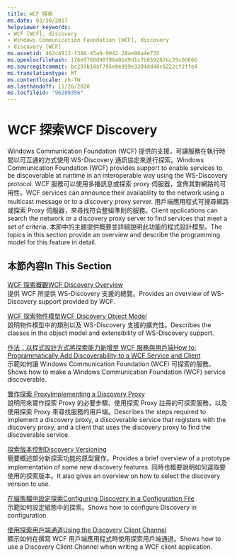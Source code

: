 ```yaml
---
title: WCF 探索
ms.date: 03/30/2017
helpviewer_keywords:
- WCF [WCF], discovery
- Windows Communication Foundation [WCF], discovery
- discovery [WCF]
ms.assetid: 462c4913-f388-45a9-9042-28ae96a4e735
ms.openlocfilehash: 176e9760d98f9640bd9d1c7b059287dc29c0d666
ms.sourcegitcommit: bc293b14af795e0e999e3304dd40c0222cf2ffe4
ms.translationtype: MT
ms.contentlocale: zh-TW
ms.lasthandoff: 11/26/2020
ms.locfileid: "96289356"
---
```

# <a name="wcf-discovery"></a><span data-ttu-id="98448-102">WCF 探索</span><span class="sxs-lookup"><span data-stu-id="98448-102">WCF Discovery</span></span>

<span data-ttu-id="98448-103">Windows Communication Foundation (WCF) 提供的支援，可讓服務在執行時間以可互通的方式使用 WS-Discovery 通訊協定來進行探索。</span><span class="sxs-lookup"><span data-stu-id="98448-103">Windows Communication Foundation (WCF) provides support to enable services to be discoverable at runtime in an interoperable way using the WS-Discovery protocol.</span></span> <span data-ttu-id="98448-104">WCF 服務可以使用多播訊息或探索 proxy 伺服器，宣佈其對網路的可用性。</span><span class="sxs-lookup"><span data-stu-id="98448-104">WCF services can announce their availability to the network using a multicast message or to a discovery proxy server.</span></span> <span data-ttu-id="98448-105">用戶端應用程式可搜尋網路或探索 Proxy 伺服器，來尋找符合整組準則的服務。</span><span class="sxs-lookup"><span data-stu-id="98448-105">Client applications can search the network or a discovery proxy server to find services that meet a set of criteria.</span></span> <span data-ttu-id="98448-106">本節中的主題提供概要並詳細說明此功能的程式設計模型。</span><span class="sxs-lookup"><span data-stu-id="98448-106">The topics in this section provide an overview and describe the programming model for this feature in detail.</span></span>  
  
## <a name="in-this-section"></a><span data-ttu-id="98448-107">本節內容</span><span class="sxs-lookup"><span data-stu-id="98448-107">In This Section</span></span>  

 [<span data-ttu-id="98448-108">WCF 探索概觀</span><span class="sxs-lookup"><span data-stu-id="98448-108">WCF Discovery Overview</span></span>](wcf-discovery-overview.md)  
 <span data-ttu-id="98448-109">提供 WCF 所提供 WS-Discovery 支援的總覽。</span><span class="sxs-lookup"><span data-stu-id="98448-109">Provides an overview of WS-Discovery support provided by WCF.</span></span>  
  
 [<span data-ttu-id="98448-110">WCF 探索物件模型</span><span class="sxs-lookup"><span data-stu-id="98448-110">WCF Discovery Object Model</span></span>](wcf-discovery-object-model.md)  
 <span data-ttu-id="98448-111">說明物件模型中的類別以及 WS-Discovery 支援的擴充性。</span><span class="sxs-lookup"><span data-stu-id="98448-111">Describes the classes in the object model and extensibility of WS-Discovery support.</span></span>  
  
 [<span data-ttu-id="98448-112">作法：以程式設計方式將探索能力新增至 WCF 服務與用戶端</span><span class="sxs-lookup"><span data-stu-id="98448-112">How to: Programmatically Add Discoverability to a WCF Service and Client</span></span>](how-to-programmatically-add-discoverability-to-a-wcf-service-and-client.md)  
 <span data-ttu-id="98448-113">示範如何讓 Windows Communication Foundation (WCF) 可探索的服務。</span><span class="sxs-lookup"><span data-stu-id="98448-113">Shows how to make a Windows Communication Foundation (WCF) service discoverable.</span></span>  
  
 [<span data-ttu-id="98448-114">實作探索 Proxy</span><span class="sxs-lookup"><span data-stu-id="98448-114">Implementing a Discovery Proxy</span></span>](implementing-a-discovery-proxy.md)  
 <span data-ttu-id="98448-115">說明用來實作探索 Proxy 的必要步驟、使用探索 Proxy 註冊的可探索服務，以及使用探索 Proxy 來尋找服務的用戶端。</span><span class="sxs-lookup"><span data-stu-id="98448-115">Describes the steps required to implement a discovery proxy, a discoverable service that registers with the discovery proxy, and a client that uses the discovery proxy to find the discoverable service.</span></span>  
  
 [<span data-ttu-id="98448-116">探索版本控制</span><span class="sxs-lookup"><span data-stu-id="98448-116">Discovery Versioning</span></span>](discovery-versioning.md)  
 <span data-ttu-id="98448-117">簡要概述部分新探索功能的原型實作。</span><span class="sxs-lookup"><span data-stu-id="98448-117">Provides a brief overview of a prototype implementation of some new discovery features.</span></span> <span data-ttu-id="98448-118">同時也概要說明如何選取要使用的探索版本。</span><span class="sxs-lookup"><span data-stu-id="98448-118">It also gives an overview on how to select the discovery version to use.</span></span>  
  
 [<span data-ttu-id="98448-119">在組態檔中設定探索</span><span class="sxs-lookup"><span data-stu-id="98448-119">Configuring Discovery in a Configuration File</span></span>](configuring-discovery-in-a-configuration-file.md)  
 <span data-ttu-id="98448-120">示範如何設定組態中的探索。</span><span class="sxs-lookup"><span data-stu-id="98448-120">Shows how to configure Discovery in configuration.</span></span>  
  
 [<span data-ttu-id="98448-121">使用探索用戶端通道</span><span class="sxs-lookup"><span data-stu-id="98448-121">Using the Discovery Client Channel</span></span>](using-the-discovery-client-channel.md)  
 <span data-ttu-id="98448-122">顯示如何在撰寫 WCF 用戶端應用程式時使用探索用戶端通道。</span><span class="sxs-lookup"><span data-stu-id="98448-122">Shows how to use a Discovery Client Channel when writing a WCF client application.</span></span>
